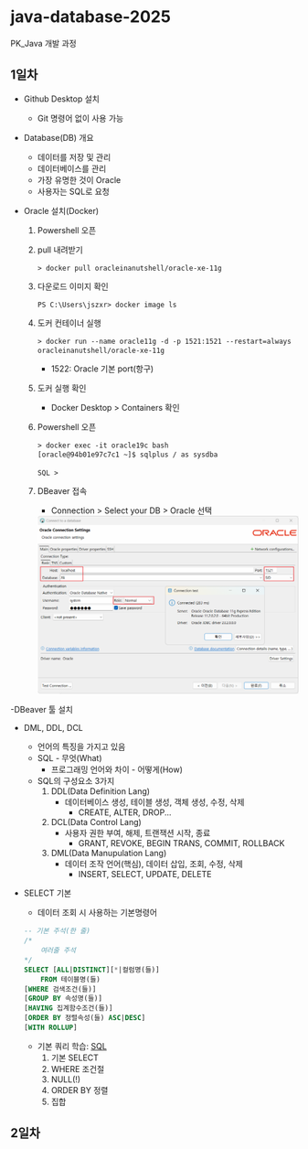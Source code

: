 # java-database-2025
PK_Java 개발 과정

## 1일차
- Github Desktop 설치
    - Git 명령어 없이 사용 가능

- Database(DB) 개요
    - 데이터를 저장 및 관리
    - 데이터베이스를 관리
    - 가장 유명한 것이 Oracle
    - 사용자는 SQL로 요청

- Oracle 설치(Docker)
    1. Powershell 오픈
    2. pull 내려받기
        ```shell
        > docker pull oracleinanutshell/oracle-xe-11g
        ```
    3. 다운로드 이미지 확인
        ```shell
        PS C:\Users\jszxr> docker image ls
        ```
    4. 도커 컨테이너 실행
        ```shell
        > docker run --name oracle11g -d -p 1521:1521 --restart=always oracleinanutshell/oracle-xe-11g
        ```
        - 1522: Oracle 기본 port(항구)
    5. 도커 실행 확인
        - Docker Desktop > Containers 확인
    6. Powershell 오픈
        ```shell
        > docker exec -it oracle19c bash
        [oracle@94b01e97c7c1 ~]$ sqlplus / as sysdba

        SQL > 
        ```
    7. DBeaver 접속
        - Connection > Select your DB > Oracle 선택

        <img src="./image/db001.png" width="650">

-DBeaver 툴 설치

- DML, DDL, DCL
    - 언어의 특징을 가지고 있음
    - SQL - 무엇(What)
        - 프로그래밍 언어와 차이 - 어떻게(How)
    - SQL의 구성요소 3가지
        1. DDL(Data Definition Lang)
            - 데이터베이스 생성, 테이블 생성, 객체 생성, 수정, 삭제
                - CREATE, ALTER, DROP...
        2. DCL(Data Control Lang)
            - 사용자 권한 부여, 해제, 트랜잭션 시작, 종료
                - GRANT, REVOKE, BEGIN TRANS, COMMIT, ROLLBACK
        3. DML(Data Manupulation Lang) 
            - 데이터 조작 언어(핵심), 데이터 삽입, 조회, 수정, 삭제
                - INSERT, SELECT, UPDATE, DELETE


- SELECT 기본
    - 데이터 조회 시 사용하는 기본명령어
    ```sql
    -- 기본 주석(한 줄)
    /*
        여러줄 주석
    */
    SELECT [ALL|DISTINCT][*|컬럼명(들)]
        FROM 테이블명(들)
    [WHERE 검색조건(들)]
    [GROUP BY 속성명(들)]
    [HAVING 집계함수조건(들)]
    [ORDER BY 정렬속성(들) ASC|DESC]
    [WITH ROLLUP]
    ```
    - 기본 쿼리 학습: [SQL](./day01/sql01_select기본.sql)
        1. 기본 SELECT
        2. WHERE 조건절
        3. NULL(!)
        4. ORDER BY 정렬
        5. 집합

## 2일차

